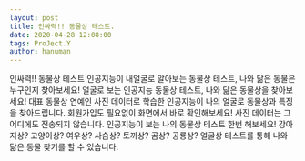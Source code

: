 ```yaml
---
layout: post
title: 인싸력!! 동물상 테스트.
date: 2020-04-28 12:08:00
tags: ProJect.Y
author: hanuman
---
```


인싸력!! 동물상 테스트
인공지능이 내얼굴로 알아보는 동물상 테스트, 나와 닮은 동물은 누구인지 찾아보세요!
얼굴로 보는 인공지능 동물상 테스트, 나와 닮은 동물상을 찾아보세요! 대표 동물상 연예인 사진 데이터로 학습한 인공지능이 나의 얼굴로 동물상과 특징을 찾아드립니다. 회원가입도 필요없이 화면에서 바로 확인해보세요! 사진 데이터는 그 어디에도 전송되지 않습니다. 인공지능이 보는 나의 동물상 테스트 한번 해보세요! 강아지상? 고양이상? 여우상? 사슴상? 토끼상? 곰상? 공룡상? 얼굴상 테스트를 통해 나와 닮은 동물 찾기를 할 수 있습니다.
